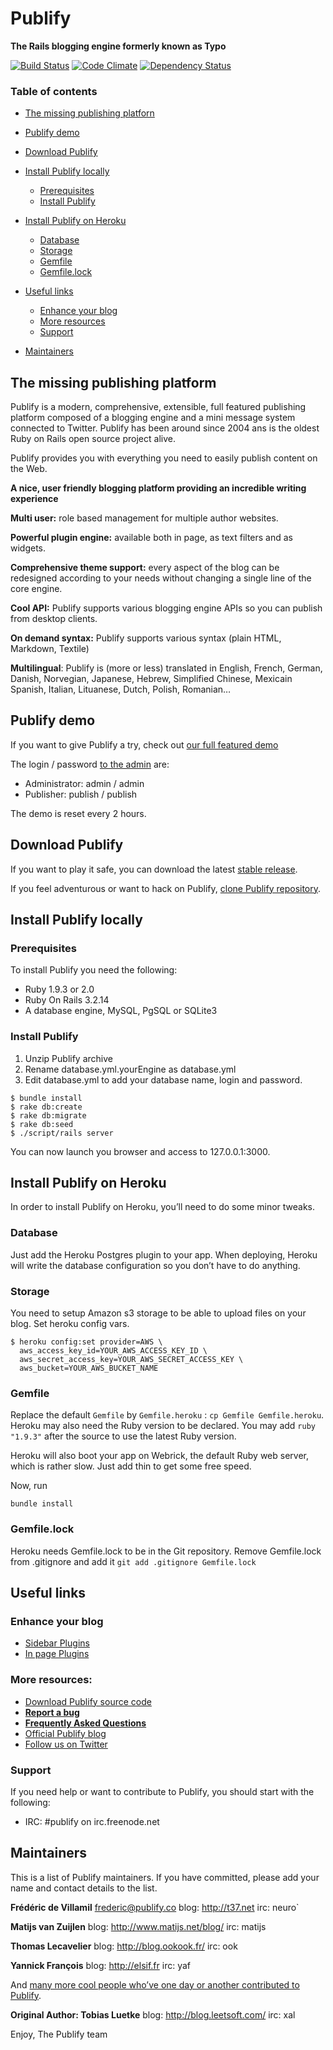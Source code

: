 Publify
====

**The Rails blogging engine formerly known as Typo**

[![Build Status](https://travis-ci.org/publify/publify.png)](https://travis-ci.org/publify/publify)
[![Code Climate](https://codeclimate.com/github/publify/publify.png)](https://codeclimate.com/github/publify/publify)
[![Dependency Status](https://gemnasium.com/publify/publify.png)](https://gemnasium.com/publify/publify)

### Table of contents

-   [The missing publishing platforn](#themissingweblogengine)
-   [Publify demo](#publifydemo)
-   [Download Publify](#downloadpublify)
-   [Install Publify locally](#installpublifylocally)
    -   [Prerequisites](#prerequisites)
    -   [Install Publify](#installpublify)

-   [Install Publify on Heroku](#installpublifyonheroku)
    -   [Database](#database)
    -   [Storage](#storage)
    -   [Gemfile](#gemfile)
    -   [Gemfile.lock](#gemfilelock)

-   [Useful links](#usefullinks)
    -   [Enhance your blog](#enhanceyourblog)
    -   [More resources](#moreresources)
    -   [Support](#support)

-   [Maintainers](#maintainers)

<a name="themissingweblogengine"></a>

The missing publishing platform
-------------------------------

Publify is a modern, comprehensive, extensible, full featured publishing platform composed of a blogging engine and a mini message system connected to Twitter. Publify has been around since 2004 ans is the oldest Ruby on Rails open source project alive.

Publify provides you with everything you need to easily publish content on
the Web.

**A nice, user friendly blogging platform providing an incredible writing experience**

**Multi user:** role based management for multiple author websites.

**Powerful plugin engine:** available both in page, as text filters and
as widgets.

**Comprehensive theme support:** every aspect of the blog can be
redesigned according to your needs without changing a single line of the
core engine.

**Cool API:** Publify supports various blogging engine APIs so you can
publish from desktop clients.

**On demand syntax:** Publify supports various syntax (plain HTML,
Markdown, Textile)

**Multilingual**: Publify is (more or less) translated in English, French,
German, Danish, Norvegian, Japanese, Hebrew, Simplified Chinese, Mexicain
Spanish, Italian, Lituanese, Dutch, Polish, Romanian…

<a name="publifydemo"></a>

Publify demo
------------

If you want to give Publify a try, check out [our full featured
demo](http://demo.publify.co)

The login / password [to the admin](http://demo.publify.co/admin)
are:

- Administrator: admin / admin
- Publisher: publish / publish

The demo is reset every 2 hours.

<a name="downloadpublify"></a>

Download Publify
-------------

If you want to play it safe, you can download the latest [stable release](http://publify.co/stable.tgz).

If you feel adventurous or want to hack on Publify, [clone Publify
repository](https://github.com/publify/publify.git).

<a name="installpublifylocally"></a>

Install Publify locally
--------------------

<a name="prerequisites"></a>

### Prerequisites

To install Publify you need the following:

-   Ruby 1.9.3 or 2.0
-   Ruby On Rails 3.2.14
-   A database engine, MySQL, PgSQL or SQLite3

<a href="installpublify"></a>

### Install Publify

1.  Unzip Publify archive
2.  Rename database.yml.yourEngine as database.yml
3.  Edit database.yml to add your database name, login and password.

<!-- -->

    $ bundle install
    $ rake db:create
    $ rake db:migrate
    $ rake db:seed
    $ ./script/rails server

You can now launch you browser and access to 127.0.0.1:3000.

<a name="installpublifyonheroku"></a>

Install Publify on Heroku
----------------------

In order to install Publify on Heroku, you’ll need to do some minor tweaks.

<a name="database"></a>

### Database

Just add the Heroku Postgres plugin to your app. When deploying, Heroku
will write the database configuration so you don’t have to do anything.

<a name="storage"></a>

### Storage

You need to setup Amazon s3 storage to be able to upload files on your
blog. Set heroku config vars.

    $ heroku config:set provider=AWS \
      aws_access_key_id=YOUR_AWS_ACCESS_KEY_ID \
      aws_secret_access_key=YOUR_AWS_SECRET_ACCESS_KEY \
      aws_bucket=YOUR_AWS_BUCKET_NAME

<a name="gemfile"></a>

### Gemfile

Replace the default `Gemfile` by `Gemfile.heroku` :
`cp Gemfile Gemfile.heroku`.
Heroku may also need the Ruby version to be declared. You may add
`ruby "1.9.3"` after the source to use the latest Ruby version.

Heroku will also boot your app on Webrick, the default Ruby web server,
which is rather slow. Just add thin to get some free speed.

Now, run

    bundle install

<a name="gemfilelock"></a>

### Gemfile.lock

Heroku needs Gemfile.lock to be in the Git repository. Remove
Gemfile.lock from .gitignore and add it `git add .gitignore
Gemfile.lock`

<a name="usefullinks"></a>

Useful links
------------

<a name="enhanceyourblog"></a>

### Enhance your blog

-   [Sidebar Plugins](https://github.com/publify/publify/wiki/Sidebar-plugins)
-   [In page Plugins](https://github.com/publify/publify/wiki/In-Page-Plugins)

<a name="moreresources"></a>

### More resources:

-   [Download Publify source code](http://publify.co/stable.tgz)
-   [**Report a bug**](https://github.com/publify/publify/issues)
-   [**Frequently Asked
    Questions**](https://github.com/publify/publify/wiki/frequently-asked-questions)
-   [Official Publify blog](http://blog.publify.co)
-   [Follow us on Twitter](https://twitter.com/getpublify)

<a name="support"></a>

### Support

If you need help or want to contribute to Publify, you should start with
the following:

-   IRC: \#publify on irc.freenode.net

<a name="maintainers"></a>

Maintainers
-----------

This is a list of Publify maintainers. If you have committed, please add
your name and contact details to the list.

**Frédéric de Villamil** <frederic@publify.co>
blog: http://t37.net
irc: neuro`

**Matijs van Zuijlen**
blog: http://www.matijs.net/blog/
irc: matijs

**Thomas Lecavelier**
blog: http://blog.ookook.fr/
irc: ook

**Yannick François**
blog: http://elsif.fr
irc: yaf

And [many more cool people who’ve one day or another contributed to
Publify](https://github.com/publify/publify/graphs/contributors).

**Original Author: Tobias Luetke**
blog: http://blog.leetsoft.com/
irc: xal

Enjoy,
The Publify team
